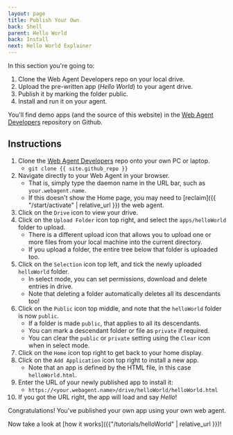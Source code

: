 ```yaml
---
layout: page
title: Publish Your Own
back: Shell
parent: Hello World
back: Install
next: Hello World Explainer
---
```

In this section you're going to:

1. Clone the Web Agent Developers repo on your local drive.
2. Upload the pre-written app (_Hello World_) to your agent drive.
3. Publish it by marking the folder public.
4. Install and run it on your agent.

You'll find demo apps (and the source of this website) in the [Web Agent Developers](https://github.com/Magic-ID/Developers) repository on Github.

## Instructions

1. Clone the [Web Agent Developers](https://github.com/Magic-ID/Developers) repo onto your own PC or laptop.
   - `git clone {{ site.github_repo }}`
2. Navigate directly to your Web Agent in your browser.
   - That is, simply type the daemon name in the URL bar, such as `your.webagent.name`.
   - If this doesn't show the Home page, you may need to [reclaim]({{ "/start/activate" | relative_url }}) the web agent.
3. Click on the `Drive` icon to view your drive.
3. Click on the `Upload Folder` icon top right, and select the `apps/helloWorld` folder to upload.
   - There is a different upload icon that allows you to upload one or more files from your
     local machine into the current directory.
   - If you upload a folder, the entire tree below that folder is uploaded too.
4. Click on the `Selection` icon top left, and tick the newly uploaded `helloWorld` folder.
   - In select mode, you can set permissions, download and delete entries in drive.
   - Note that deleting a folder automatically deletes all its descendants too!
5. Click on the `Public` icon top middle, and note that the `helloWorld` folder is now `public`.
   - If a folder is made `public`, that applies to all its descendants.
   - You can mark a descendant folder or file as `private` if required.
   - You can clear the `public` or `private` setting using the `Clear` icon when in select mode.
6. Click on the `Home` icon top right to get back to your home display.
7. Click on the `Add Application` icon top right to install a new app.
   - Note that an app is defined by the HTML file, in this case `helloWorld.html`.
8. Enter the URL of your newly published app to install it:
   - `https://<your.webagent.name>/drive/helloWorld/helloWorld.html`
9. If you got the URL right, the app will load and say _Hello_!

Congratulations! You've published your own app using your own web agent.

Now take a look at [how it works]({{"/tutorials/helloWorld" | relative_url }})!
